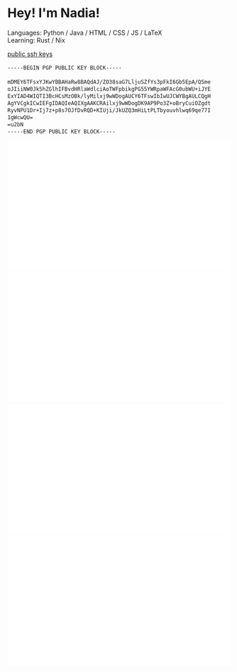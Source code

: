 # Hey! I'm Nadia!

Languages: Python / Java / HTML / CSS / JS / LaTeX\
Learning: Rust / Nix

[public ssh keys][keys]
```
-----BEGIN PGP PUBLIC KEY BLOCK-----

mDMEY6TFsxYJKwYBBAHaRw8BAQdAJ/ZO38saG7LljuSZfYs3pFkI6Gb5EpA/QSme
oJIiiNW0Jk5hZGlhIFBvdHRlaWdlciAoTWFpbikgPG55YWRpaWFAcG0ubWU+iJYE
ExYIAD4WIQTI3BcHCsMzOBk/lyMilxj9wWDogAUCY6TFswIbIwUJCWYBgAULCQgH
AgYVCgkICwIEFgIDAQIeAQIXgAAKCRAilxj9wWDogDK9AP9Po3Z+oBryCuiOZgdt
RyvNPU1Dr+Ij7z+p8s7OJfDvRQD+KIUji/JkUZQ3mHiLtPLTbyouvhlwq69qe77I
1gWcwQU=
=u2bN
-----END PGP PUBLIC KEY BLOCK-----
```

![Github Stats](https://raw.githubusercontent.com/nyadiia/github-stats/master/generated/overview.svg#gh-dark-mode-only)
![Github Stats](https://raw.githubusercontent.com/nyadiia/github-stats/master/generated/overview.svg#gh-light-mode-only)
![Top Languages](https://raw.githubusercontent.com/nyadiia/github-stats/master/generated/languages.svg#gh-dark-mode-only)
![Top Languages](https://raw.githubusercontent.com/nyadiia/github-stats/master/generated/languages.svg#gh-light-mode-only)

[keys]: https://github.com/nyadiia.keys
